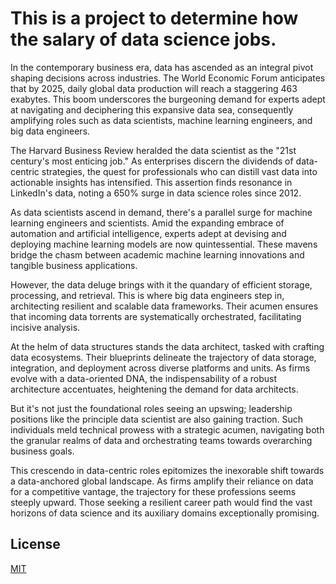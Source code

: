 # This is a project to determine how the salary of data science jobs.

In the contemporary business era, data has ascended as an integral pivot shaping decisions across industries. The World Economic Forum anticipates that by 2025, daily global data production will reach a staggering 463 exabytes. This boom underscores the burgeoning demand for experts adept at navigating and deciphering this expansive data sea, consequently amplifying roles such as data scientists, machine learning engineers, and big data engineers.

The Harvard Business Review heralded the data scientist as the "21st century's most enticing job." As enterprises discern the dividends of data-centric strategies, the quest for professionals who can distill vast data into actionable insights has intensified. This assertion finds resonance in LinkedIn's data, noting a 650% surge in data science roles since 2012.

As data scientists ascend in demand, there's a parallel surge for machine learning engineers and scientists. Amid the expanding embrace of automation and artificial intelligence, experts adept at devising and deploying machine learning models are now quintessential. These mavens bridge the chasm between academic machine learning innovations and tangible business applications.

However, the data deluge brings with it the quandary of efficient storage, processing, and retrieval. This is where big data engineers step in, architecting resilient and scalable data frameworks. Their acumen ensures that incoming data torrents are systematically orchestrated, facilitating incisive analysis.

At the helm of data structures stands the data architect, tasked with crafting data ecosystems. Their blueprints delineate the trajectory of data storage, integration, and deployment across diverse platforms and units. As firms evolve with a data-oriented DNA, the indispensability of a robust architecture accentuates, heightening the demand for data architects.

But it's not just the foundational roles seeing an upswing; leadership positions like the principle data scientist are also gaining traction. Such individuals meld technical prowess with a strategic acumen, navigating both the granular realms of data and orchestrating teams towards overarching business goals.

This crescendo in data-centric roles epitomizes the inexorable shift towards a data-anchored global landscape. As firms amplify their reliance on data for a competitive vantage, the trajectory for these professions seems steeply upward. Those seeking a resilient career path would find the vast horizons of data science and its auxiliary domains exceptionally promising.

## License

[MIT](https://choosealicense.com/licenses/mit/)
